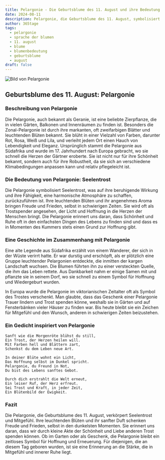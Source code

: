 ```yaml
---
title: Pelargonie - Die Geburtsblume des 11. August und ihre Bedeutung
date: 2024-08-11
description: Pelargonie, die Geburtsblume des 11. August, symbolisiert Seelentrost. Erfahre mehr über ihre Geschichte, Bedeutung und Symbolik in der Sprache der Blumen.
author: 365tage
tags:
  - pelargonie
  - sprache der blumen
  - 11. august
  - blume
  - blumenbedeutung
  - geburtsblume
  - august
draft: false
---
```


![Bild von Pelargonie](https://cdn.pixabay.com/photo/2013/11/04/19/02/red-205385_640.jpg#center)


## Geburtsblume des 11. August: Pelargonie

### Beschreibung von Pelargonie

Die Pelargonie, auch bekannt als Geranie, ist eine beliebte Zierpflanze, die in vielen Gärten, Balkonen und Innenräumen zu finden ist. Besonders die Zonal-Pelargonie ist durch ihre markanten, oft zweifarbigen Blätter und leuchtenden Blüten bekannt. Sie blüht in einer Vielzahl von Farben, darunter Rot, Rosa, Weiß und Lila, und verleiht jedem Ort einen Hauch von Lebendigkeit und Eleganz. Ursprünglich stammt die Pelargonie aus Südafrika und wurde im 17. Jahrhundert nach Europa gebracht, wo sie schnell die Herzen der Gärtner eroberte. Sie ist nicht nur für ihre Schönheit bekannt, sondern auch für ihre Robustheit, da sie sich an verschiedene Klimabedingungen anpassen kann und relativ pflegeleicht ist.

### Die Bedeutung von Pelargonie: Seelentrost

Die Pelargonie symbolisiert Seelentrost, was auf ihre beruhigende Wirkung und ihre Fähigkeit, eine harmonische Atmosphäre zu schaffen, zurückzuführen ist. Ihre leuchtenden Blüten und ihr angenehmes Aroma bringen Freude und Frieden, selbst in schwierigen Zeiten. Sie wird oft als Trostspender angesehen, der Licht und Hoffnung in die Herzen der Menschen bringt. Die Pelargonie erinnert uns daran, dass Schönheit und Ruhe oft in den einfachsten Dingen des Lebens zu finden sind und dass es in Momenten des Kummers stets einen Grund zur Hoffnung gibt.

### Eine Geschichte im Zusammenhang mit Pelargonie

Eine alte Legende aus Südafrika erzählt von einem Wanderer, der sich in der Wüste verirrt hatte. Er war durstig und erschöpft, als er plötzlich eine Gruppe leuchtender Pelargonien entdeckte, die inmitten der kargen Landschaft wuchsen. Die Blumen führten ihn zu einer versteckten Quelle, die ihm das Leben rettete. Aus Dankbarkeit nahm er einige Samen mit und pflanzte sie in seinem Dorf, wo sie schnell zu einem Symbol für Hoffnung und Wiedergeburt wurden.

In Europa wurde die Pelargonie im viktorianischen Zeitalter oft als Symbol des Trostes verschenkt. Man glaubte, dass das Geschenk einer Pelargonie Trauer lindern und Trost spenden könne, weshalb sie in Gärten und auf Fensterbänken vieler Häuser zu finden war. Bis heute bleibt sie ein Zeichen für Mitgefühl und den Wunsch, anderen in schwierigen Zeiten beizustehen.

### Ein Gedicht inspiriert von Pelargonie

```
Sanft wie die Morgenröte blühst du still,  
Ein Trost, der Herzen heilen will.  
Mit Farben hell und Blättern zart,  
Schenkst du dem Leben neue Art.  

In deiner Blüte wohnt ein Licht,  
Das Hoffnung selbst im Dunkel spricht.  
Pelargonie, du Freund in Not,  
Du bist des Lebens sanftes Gebot.  

Durch dich erstrahlt die Welt erneut,  
Ein leiser Ruf, der Herz erfreut.  
Sei Trost und Kraft, in jeder Zeit,  
Ein Blütenbild der Ewigkeit.  
```

### Fazit

Die Pelargonie, die Geburtsblume des 11. August, verkörpert Seelentrost und Mitgefühl. Ihre leuchtenden Blüten und ihr sanfter Duft schenken Freude und Frieden, selbst in den dunkelsten Momenten. Sie erinnert uns daran, dass wir durch kleine Akte der Schönheit und Liebe anderen Trost spenden können. Ob im Garten oder als Geschenk, die Pelargonie bleibt ein zeitloses Symbol für Hoffnung und Erneuerung. Für diejenigen, die an diesem Tag geboren wurden, ist sie eine Erinnerung an die Stärke, die in Mitgefühl und innerer Ruhe liegt.